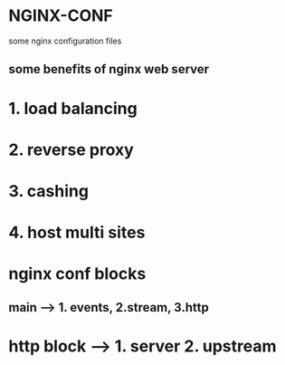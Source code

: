 # NGINX-CONF
some nginx configuration files
## some benefits of nginx web server
# 1. load balancing
# 2. reverse proxy
# 3. cashing
# 4. host multi sites
# nginx conf blocks 
## main --> 1. events, 2.stream, 3.http

# http block --> 1. server 2. upstream

